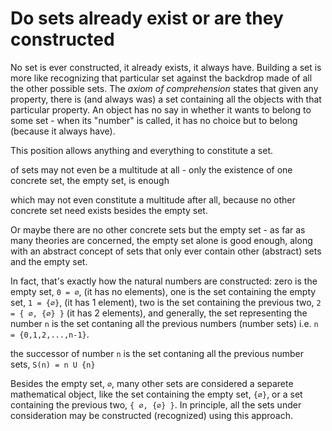 # Do sets already exist or are they constructed

No set is ever constructed, it already exists, it always have. Building a set is more like recognizing that particular set against the backdrop made of all the other possible sets. The *axiom of comprehension* states that given any property, there is (and always was) a set containing all the objects with that particular property. An object has no say in whether it wants to belong to some set - when its "number" is called, it has no choice but to belong (because it always have).

This position allows anything and everything to constitute a set.



of sets may not even be a multitude at all - only the existence of one concrete set, the empty set, is enough

which may not even constitute a multitude after all, because no other concrete set need exists besides the empty set.


Or maybe there are no other concrete sets but the empty set - as far as many theories are concerned, the empty set alone is good enough, along with an abstract concept of sets that only ever contain other (abstract) sets and the empty set.

In fact, that's exactly how the natural numbers are constructed: zero is the empty set, `0 = ∅`, (it has no elements), one is the set containing the empty set, `1 = {∅}`, (it has 1 element), two is the set containing the previous two, `2 = { ∅, {∅} }` (it has 2 elements), and generally, the set representing the number `n` is the set contaning all the previous numbers (number sets) i.e. `n = {0,1,2,...,n-1}`.

the successor of number `n` is the set contaning all the previous number sets, `S(n) = n U {n}`

Besides the empty set, `∅`, many other sets are considered a separete mathematical object, like the set containing the empty set, `{∅}`, or a set containing the previous two, `{ ∅, {∅} }`. In principle, all the sets under consideration may be constructed (recognized) using this approach.
